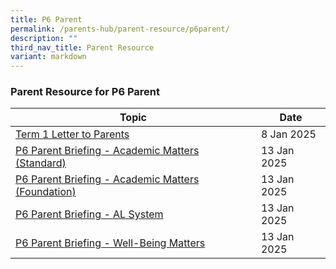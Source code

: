 ```yaml
---
title: P6 Parent
permalink: /parents-hub/parent-resource/p6parent/
description: ""
third_nav_title: Parent Resource
variant: markdown
---
```

### Parent Resource for P6 Parent


| **Topic** | **Date**
| -------- | -------- |
|[Term 1 Letter to Parents](/files/2025_COE_Letter_TERM_1.pdf)| 8 Jan 2025
|[P6 Parent Briefing - Academic Matters (Standard)](/files/P6_Parent_Briefing___Academic_Matters__Standard_.pdf)| 13 Jan 2025
|[P6 Parent Briefing - Academic Matters (Foundation)](/files/P6_Parent_Briefing___Academic_Matters__Foundation_.pdf)| 13 Jan 2025
|[P6 Parent Briefing - AL System](/files/P6_Parent_Briefing___AL_System.pdf)| 13 Jan 2025
|[P6 Parent Briefing - Well-Being Matters](/files/P6_Parent_Briefing___Well_Being_Matters.pdf)| 13 Jan 2025